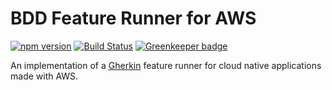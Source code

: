 # BDD Feature Runner for AWS

[![npm version](https://img.shields.io/npm/v/@coderbyheart/bdd-feature-runner-aws.svg)](https://www.npmjs.com/package/@coderbyheart/bdd-feature-runner-aws)
[![Build Status](https://travis-ci.org/coderbyheart/bdd-feature-runner-aws.svg?branch=master)](https://travis-ci.org/coderbyheart/bdd-feature-runner-aws)
[![Greenkeeper badge](https://badges.greenkeeper.io/coderbyheart/bdd-feature-runner-aws.svg)](https://greenkeeper.io/) 

An implementation of a [Gherkin](https://docs.cucumber.io/gherkin/) feature runner 
for cloud native applications made with AWS.

